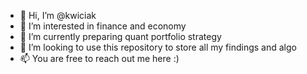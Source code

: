 - 👋 Hi, I’m @kwiciak
- 👀 I’m interested in finance and economy
- 🌱 I’m currently preparing quant portfolio strategy
- 💞️ I’m looking to use this repository to store all my findings and algo
- 📫 You are free to reach out me here :)

<!---
kwiciak/kwiciak is a ✨ special ✨ repository because its `README.md` (this file) appears on your GitHub profile.
You can click the Preview link to take a look at your changes.
--->
